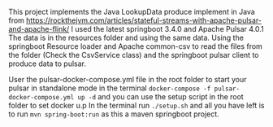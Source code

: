 This project implements the Java LookupData produce implement in Java from https://rockthejvm.com/articles/stateful-streams-with-apache-pulsar-and-apache-flink/ I used the latest springboot 3.4.0 and Apache Pulsar 4.0.1 The data is in the resources folder and using the same data. Using the springboot Resource loader and Apache common-csv to read the files from the folder (Check the CsvService class) and the springboot pulsar client to produce data to pulsar. 

User the pulsar-docker-compose.yml file in the root folder to start your pulsar in standalone mode in the terminal ```docker-compose -f pulsar-docker-compose.yml up -d``` and you can use the setup script in the root folder to set docker u.p In the terminal run ```./setup.sh```
and all you have left is to run ```mvn spring-boot:run``` as this a maven springboot project.

